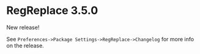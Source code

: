 # RegReplace 3.5.0

New release!

See `Preferences->Package Settings->RegReplace->Changelog` for more info on 
the release.
